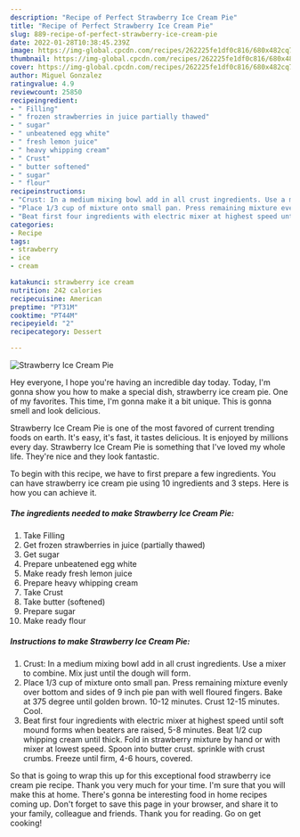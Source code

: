 ```yaml
---
description: "Recipe of Perfect Strawberry Ice Cream Pie"
title: "Recipe of Perfect Strawberry Ice Cream Pie"
slug: 889-recipe-of-perfect-strawberry-ice-cream-pie
date: 2022-01-28T10:38:45.239Z
image: https://img-global.cpcdn.com/recipes/262225fe1df0c816/680x482cq70/strawberry-ice-cream-pie-recipe-main-photo.jpg
thumbnail: https://img-global.cpcdn.com/recipes/262225fe1df0c816/680x482cq70/strawberry-ice-cream-pie-recipe-main-photo.jpg
cover: https://img-global.cpcdn.com/recipes/262225fe1df0c816/680x482cq70/strawberry-ice-cream-pie-recipe-main-photo.jpg
author: Miguel Gonzalez
ratingvalue: 4.9
reviewcount: 25850
recipeingredient:
- " Filling"
- " frozen strawberries in juice partially thawed"
- " sugar"
- " unbeatened egg white"
- " fresh lemon juice"
- " heavy whipping cream"
- " Crust"
- " butter softened"
- " sugar"
- " flour"
recipeinstructions:
- "Crust: In a medium mixing bowl add in all crust ingredients. Use a mixer to combine. Mix just until the dough will form."
- "Place 1/3 cup of mixture onto small pan. Press remaining mixture evenly over bottom and sides of 9 inch pie pan with well floured fingers. Bake at 375 degree until golden brown. 10-12 minutes. Crust 12-15 minutes. Cool."
- "Beat first four ingredients with electric mixer at highest speed until soft mound forms when beaters are raised, 5-8 minutes. Beat 1/2 cup whipping cream until thick. Fold in strawberry mixture by hand or with mixer at lowest speed. Spoon into butter crust. sprinkle with crust crumbs. Freeze until firm, 4-6 hours, covered."
categories:
- Recipe
tags:
- strawberry
- ice
- cream

katakunci: strawberry ice cream 
nutrition: 242 calories
recipecuisine: American
preptime: "PT31M"
cooktime: "PT44M"
recipeyield: "2"
recipecategory: Dessert

---
```



![Strawberry Ice Cream Pie](https://img-global.cpcdn.com/recipes/262225fe1df0c816/680x482cq70/strawberry-ice-cream-pie-recipe-main-photo.jpg)

Hey everyone, I hope you're having an incredible day today. Today, I'm gonna show you how to make a special dish, strawberry ice cream pie. One of my favorites. This time, I'm gonna make it a bit unique. This is gonna smell and look delicious.



Strawberry Ice Cream Pie is one of the most favored of current trending foods on earth. It's easy, it's fast, it tastes delicious. It is enjoyed by millions every day. Strawberry Ice Cream Pie is something that I've loved my whole life. They're nice and they look fantastic.


To begin with this recipe, we have to first prepare a few ingredients. You can have strawberry ice cream pie using 10 ingredients and 3 steps. Here is how you can achieve it.

<!--inarticleads1-->

##### The ingredients needed to make Strawberry Ice Cream Pie:

1. Take  Filling
1. Get  frozen strawberries in juice (partially thawed)
1. Get  sugar
1. Prepare  unbeatened egg white
1. Make ready  fresh lemon juice
1. Prepare  heavy whipping cream
1. Take  Crust
1. Take  butter (softened)
1. Prepare  sugar
1. Make ready  flour




<!--inarticleads2-->

##### Instructions to make Strawberry Ice Cream Pie:

1. Crust: In a medium mixing bowl add in all crust ingredients. Use a mixer to combine. Mix just until the dough will form.
1. Place 1/3 cup of mixture onto small pan. Press remaining mixture evenly over bottom and sides of 9 inch pie pan with well floured fingers. Bake at 375 degree until golden brown. 10-12 minutes. Crust 12-15 minutes. Cool.
1. Beat first four ingredients with electric mixer at highest speed until soft mound forms when beaters are raised, 5-8 minutes. Beat 1/2 cup whipping cream until thick. Fold in strawberry mixture by hand or with mixer at lowest speed. Spoon into butter crust. sprinkle with crust crumbs. Freeze until firm, 4-6 hours, covered.




So that is going to wrap this up for this exceptional food strawberry ice cream pie recipe. Thank you very much for your time. I'm sure that you will make this at home. There's gonna be interesting food in home recipes coming up. Don't forget to save this page in your browser, and share it to your family, colleague and friends. Thank you for reading. Go on get cooking!
